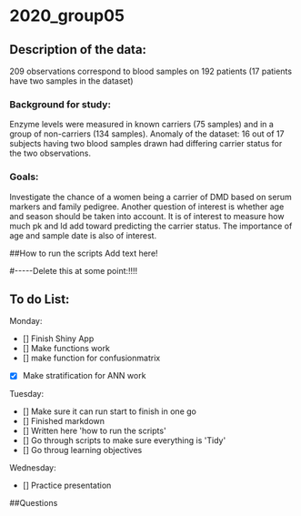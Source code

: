# 2020_group05
## Description of the data: 
209 observations correspond to blood samples on 192 patients (17 patients have two samples in the dataset)

### Background for study: 
Enzyme levels were measured in known carriers (75 samples) and in a group of non-carriers (134 samples). 
Anomaly of the dataset: 16 out of 17 subjects having two blood samples drawn had differing carrier status for the two observations.

### Goals:
Investigate the chance of a women being a carrier of DMD  based on serum markers and family pedigree. 
Another question of interest is whether age and season should be taken into account. It is of interest to measure how much pk and ld add toward predicting the carrier status. The importance of age and sample date is also of interest.
 
##How to run the scripts
Add text here!


#-----Delete this at some point:!!!!
## To do List: 

Monday:
- [] Finish Shiny App
- [] Make functions work 
- [] make function for confusionmatrix 
- [x] Make stratification for ANN work 

Tuesday:
- [] Make sure it can run start to finish in one go
- [] Finished markdown
- [] Written here 'how to run the scripts'
- [] Go through scripts to make sure everything is 'Tidy'
- [] Go throug learning objectives

Wednesday:
- [] Practice presentation

##Questions
